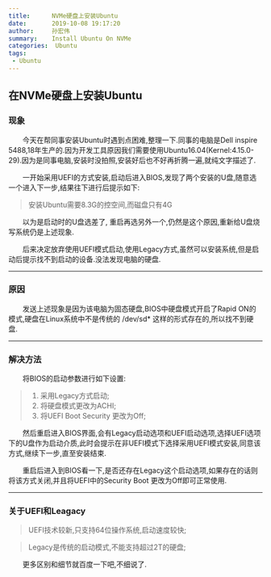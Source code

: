 ```yaml
---
title:      NVMe硬盘上安装Ubuntu
date:       2019-10-08 19:17:20
author:     孙宏伟
summary:    Install Ubuntu On NVMe
categories:  Ubuntu
tags:
 - Ubuntu
---
```



## 在NVMe硬盘上安装Ubuntu

### 现象
&ensp;&ensp;&ensp;&ensp;今天在帮同事安装Ubuntu时遇到点困难,整理一下.同事的电脑是Dell inspire 5488,18年生产的.因为开发工具原因我们需要使用Ubuntu16.04(Kernel:4.15.0-29).因为是同事电脑,安装时没拍照,安装好后也不好再折腾一遍,就纯文字描述了.

&ensp;&ensp;&ensp;&ensp;一开始采用UEFI的方式安装,启动后进入BIOS,发现了两个安装的U盘,随意选一个进入下一步,结果往下进行后提示如下:
>安装Ubuntu需要8.3G的控空间,而磁盘只有4G

&ensp;&ensp;&ensp;&ensp;以为是启动时的U盘选差了, 重启再选另外一个,仍然是这个原因,重新给U盘烧写系统仍是上述现象.

&ensp;&ensp;&ensp;&ensp;后来决定放弃使用UEFI模式启动,使用Legacy方式,虽然可以安装系统,但是启动后提示找不到启动的设备.没法发现电脑的硬盘.

---

### 原因
&ensp;&ensp;&ensp;&ensp;发送上述现象是因为该电脑为固态硬盘,BIOS中硬盘模式开启了Rapid ON的模式,硬盘在Linux系统中不是传统的 /dev/sd* 这样的形式存在的,所以找不到硬盘.

---

### 解决方法
&ensp;&ensp;&ensp;&ensp;将BIOS的启动参数进行如下设置:

>1. 采用Legacy方式启动;
>1. 将硬盘模式更改为ACHI;
>1. 将UEFI Boot Security 更改为Off;

&ensp;&ensp;&ensp;&ensp;然后重启进入BIOS界面,会有Legacy启动选项和UEFI启动选项,选择UEFI选项下的U盘作为启动介质,此时会提示在非UEFI模式下选择采用UEFI模式安装,同意该方式,继续下一步,直至安装结束.

&ensp;&ensp;&ensp;&ensp;重启后进入到BIOS看一下,是否还存在Legacy这个启动选项,如果存在的话则将该方式关闭,并且将UEFI中的Security Boot 更改为Off即可正常使用.

---

### 关于UEFI和Leagacy
>UEFI技术较新,只支持64位操作系统,启动速度较快;

>Legacy是传统的启动模式,不能支持超过2T的硬盘;

&ensp;&ensp;&ensp;&ensp;更多区别和细节就百度一下吧,不细说了.
